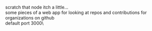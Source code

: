 scratch that node itch a little...\
some pieces of a web app for looking at repos and contributions for organizations on github\
default port 3000\
